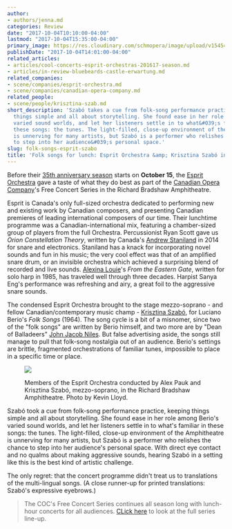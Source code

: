```yaml
---
author:
- authors/jenna.md
categories: Review
date: "2017-10-04T10:10:00-04:00"
lastmod: "2017-10-04T15:35:00-04:00"
primary_image: https://res.cloudinary.com/schmopera/image/upload/v1545409169/media/webhook-uploads/1507131945850/2017-10-03---RBA.jpg.jpg
publishDate: "2017-10-04T14:01:00-04:00"
related_articles:
- articles/cool-concerts-esprit-orchestras-201617-season.md
- articles/in-review-bluebeards-castle-erwartung.md
related_companies:
- scene/companies/esprit-orchestra.md
- scene/companies/canadian-opera-company.md
related_people:
- scene/people/krisztina-szab.md
short_description: 'Szabó takes a cue from folk-song performance practice, keeping
  things simple and all about storytelling. She found ease in her role among Berio&#039;s
  varied sound worlds, and let her listeners settle in to what&#039;s familiar in
  these songs: the tunes. The light-filled, close-up environment of the Amphitheatre
  is unnerving for many artists, but Szabó is a performer who relishes the chance
  to step into her audience&#039;s personal space.'
slug: folk-songs-esprit-szabo
title: 'Folk songs for lunch: Esprit Orchestra &amp; Krisztina Szabó in the RBA'
---
```


Before their [35th anniversary season](/dont-miss-esprit-orchestras-35th-anniversary-season/) starts on **October 15**, the [Esprit Orchestra](/scene/companies/esprit-orchestra/) gave a taste of what they do best as part of the [Canadian Opera Company](/scene/companies/canadian-opera-company/)'s Free Concert Series in the Richard Bradshaw Amphitheatre. 

Esprit is Canada's only full-sized orchestra dedicated to performing new and existing work by Canadian composers, and presenting Canadian premieres of leading international composers of our time. Their lunchtime programme was a Canadian-international mix, featuring a chamber-sized group of players from the full Orchestra. Percussionist Ryan Scott gave us *Orion Constellation Theory*, written by Canada's [Andrew Staniland](/talking-with-composers-andrew-staniland/) in 2014 for snare and electronics. Staniland has a knack for incorporating novel sounds and fun in his music; the very cool effect was that of an amplified snare drum, or an invisible orchestra which achieved a surprising blend of recorded and live sounds. [Alexina Louie](/talking-with-composers-alexina-louie/)'s *From the Eastern Gate*, written for solo harp in 1985, has traveled well through three decades. Harpist Sanya Eng's performance was refreshing and airy, a great foil to the aggressive snare sounds.

The condensed Esprit Orchestra brought to the stage mezzo-soprano - and fellow Canadian/contemporary music champ - [Krisztina Szabó](/scene/people/krisztina-szabo/), for Luciano Berio's *Folk Songs* (1964). The song cycle is a bit of a misnomer, since two of the "folk songs" are written by Berio himself, and two more are by "Dean of Balladeers" [John Jacob Niles](https://en.wikipedia.org/wiki/John_Jacob_Niles). But false advertising aside, the songs still manage to pull that folk-song nostalgia out of an audience. Berio's settings are brittle, fragmented orchestrations of familiar tunes, impossible to place in a specific time or place. 

<figure data-type="image">

![](https://res.cloudinary.com/schmopera/image/upload/v1545409169/media/webhook-uploads/1507145674982/2017-10-04---RBA.jpg.jpg)
<figcaption>Members of the Esprit Orchestra conducted by Alex Pauk and Krisztina Szabó, mezzo-soprano, in the Richard Bradshaw Amphitheatre. Photo by Kevin Lloyd.</figcaption>
</figure>

Szabó took a cue from folk-song performance practice, keeping things simple and all about storytelling. She found ease in her role among Berio's varied sound worlds, and let her listeners settle in to what's familiar in these songs: the tunes. The light-filled, close-up environment of the Amphitheatre is unnerving for many artists, but Szabó is a performer who relishes the chance to step into her audience's personal space. With direct eye contact and no qualms about making aggressive sounds, hearing Szabó in a setting like this is the best kind of artistic challenge.

The only regret: that the concert programme didn't treat us to translations of the multi-lingual songs. (A close runner-up for printed translations: Szabó's expressive eyebrows.)

>The COC's Free Concert Series continues all season long with lunch-hour concerts for all audiences. [CLick here](http://www.coc.ca/PerformancesAndTickets/FreeConcertSeries.aspx) to look at the full series line-up.
